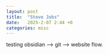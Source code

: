 ```yaml
---
layout: post
title:  "Steve Jobs"
date:   2025-2-07 2:44 +0
categories: misc
---
```

testing obsidian --> git --> website flow.


